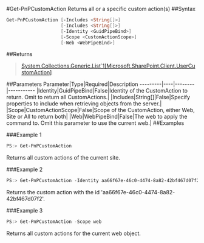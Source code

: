 #Get-PnPCustomAction
Returns all or a specific custom action(s)
##Syntax
```powershell
Get-PnPCustomAction [-Includes <String[]>]
                    [-Includes <String[]>]
                    [-Identity <GuidPipeBind>]
                    [-Scope <CustomActionScope>]
                    [-Web <WebPipeBind>]
```


##Returns
>[System.Collections.Generic.List`1[Microsoft.SharePoint.Client.UserCustomAction]](https://msdn.microsoft.com/en-us/library/microsoft.sharepoint.client.usercustomaction.aspx)

##Parameters
Parameter|Type|Required|Description
---------|----|--------|-----------
|Identity|GuidPipeBind|False|Identity of the CustomAction to return. Omit to return all CustomActions.|
|Includes|String[]|False|Specify properties to include when retrieving objects from the server.|
|Scope|CustomActionScope|False|Scope of the CustomAction, either Web, Site or All to return both|
|Web|WebPipeBind|False|The web to apply the command to. Omit this parameter to use the current web.|
##Examples

###Example 1
```powershell
PS:> Get-PnPCustomAction
```
Returns all custom actions of the current site.

###Example 2
```powershell
PS:> Get-PnPCustomAction -Identity aa66f67e-46c0-4474-8a82-42bf467d07f2
```
Returns the custom action with the id 'aa66f67e-46c0-4474-8a82-42bf467d07f2'.

###Example 3
```powershell
PS:> Get-PnPCustomAction -Scope web
```
Returns all custom actions for the current web object.

